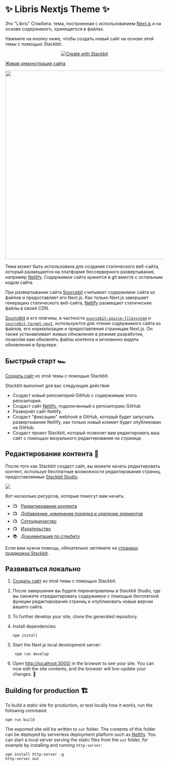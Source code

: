 # ✨ Libris Nextjs Theme ✨

Это "Libris" Стэкбита. тема, построенная с использованием [Next.js](https://nextjs.org/) и
на основе содержимого, хранящегося в файлах.

Нажмите на кнопку ниже, чтобы создать новый сайт на основе этой темы с помощью Stackbit:

<p align="center">
  <a href="https://app.stackbit.com/create?theme=https://github.com/stackbit-themes/libris-nextjs&utm_source=theme-readme&utm_medium=referral&utm_campaign=stackbit_themes"><img alt="Create with Stackbit" src="https://assets.stackbit.com/badge/create-with-stackbit.svg"/></a>
</p>

[Живая демонстрация сайта](https://themes.stackbit.com/demos/libris/)

<img src="https://themes.stackbit.com/images/libris-demo-1024x768.png" width="600">

Тема может быть использована для создания статического веб-сайта, который размещается на платформе бессерверного развертывания, например [Netlify](https://www.netlify.com). 
Содержимое сайта хранится в git вместе с остальным кодом сайта.

При развертывании сайта [Sourcebit](https://github.com/stackbithq/sourcebit) считывает содержимое сайта из файлов и предоставляет его Next.js. Как только Next.js завершает генерацию статического веб-сайта, [Netlify](https://www.netlify.com) размещает статические файлы в своей CDN.

[Sourcebit](https://github.com/stackbithq/sourcebit) и его плагины, в частности [`sourcebit-source-filesystem`](https://github.com/stackbithq/sourcebit-source-filesystem) и [`sourcebit-target-next`](https://github.com/stackbithq/sourcebit-target-next), используются для чтения содержимого сайта из файлов, его нормализации и предоставления страницам Next.js. 
Он также устанавливает живые обновления в режиме разработки, позволяя вам обновлять файлы контента и мгновенно видеть обновления в браузере.


## Быстрый старт 🏎

[Создать сайт](https://app.stackbit.com/create?theme=https://github.com/stackbit-themes/libris-nextjs&utm_source=theme-readme&utm_medium=referral&utm_campaign=stackbit_themes) из этой темы с помощью Stackbit.

Stackbit выполнит для вас следующие действия

- Создаст новый репозиторий GitHub с содержимым этого репозитория.
- Создаст сайт [Netlify](https://www.netlify.com), подключенный к репозиторию GitHub
- Развернёт сайт Netlify.
- Создаст "фиксацию" webhook в GitHub, который будет запускать развертывание Netlify, как только новый коммит будет опубликован на GitHub.
- Создаст проект Stackbit, который позволит вам редактировать ваш сайт с помощью визуального редактирования на странице. 


## Редактирование контента 📝

После того как Stackbit создаст сайт, вы можете начать редактировать контент, используя бесплатные возможности редактирования страниц, предоставляемые [Stackbit Studio](https://stackbit.com?utm_source=project-readme&utm_medium=referral&utm_campaign=user_themes).

[![](https://i3.ytimg.com/vi/zd9lGRLVDm4/hqdefault.jpg)](https://stackbit.link/project-readme-lead-video)

Вот несколько ресурсов, которые помогут вам начать:

- 📺 &nbsp; [Редактирование контента](https://stackbit.link/project-readme-editing-video)
- 📺 &nbsp; [Добавление, изменение порядка и удаление элементов](https://stackbit.link/project-readme-adding-video)
- 📺 &nbsp; [Сотрудничество](https://stackbit.link/project-readme-collaboration-video)
- 📺 &nbsp; [Издательство](https://stackbit.link/project-readme-publishing-video)
- 📚 &nbsp; [Документация по стекбиту](https://stackbit.link/project-readme-documentation)

Если вам нужна помощь, обязательно загляните на [страницу поддержки Stackbit](https://stackbit.link/project-readme-support).


## Развиваться локально

1. [Создать сайт](https://app.stackbit.com/create?theme=https://github.com/stackbit-themes/libris-nextjs&utm_source=theme-readme&utm_medium=referral&utm_campaign=stackbit_themes) из этой темы с помощью Stackbit.

1. После завершения вы будете перенаправлены в Stackbit Studio, где вы сможете отредактировать содержимое с помощью бесплатной функции редактирования страниц и опубликовать новые версии вашего сайта.

1. To further develop your site, clone the generated repository.

1. Install dependencies

       npm install
       
1. Start the Next.js local development server:

        npm run develop

1. Open [http://localhost:3000/](http://localhost:3000/) in the browser to see
   your site. You can now edit the site contents, and the browser will
   live-update your changes. 🎉


## Building for production 🏗

To build a static site for production, or test locally how it works, run the
following command:

    npm run build

The exported site will be written to `out` folder. The contents of this folder 
can be deployed by serverless deployment platform such as [Netlify](https://www.netlify.com).
You can start a local server serving the static files from the `out` folder, for
example by installing and running `http-server`:

    npm install http-server -g
    http-server out
